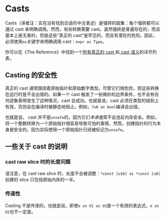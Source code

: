 # Casts

Casts（译者注：实在没有找到合适的中文表述）是强转的超集：每个强转都可以通过 cast 来明确调用。然而，有些转换需要 cast。虽然强转是普遍存在的，而且基本上是无害的，但是这些“真正的 cast”是罕见的，而且有潜在的危险。因此，必须使用`as`关键字来明确调用 cast：`expr as Type`。

你可以在《The Reference》中找到一个[所有真正的 cast ][cast list]和[ cast 语义][semantics list]的详尽列表。

## Casting 的安全性

真正的 cast 通常围绕着原始指针和原始数字类型。尽管它们很危险，但这些转换在运行时是不会出错的。如果一个 cast 触发了一些微妙的边界条件，也不会有任何迹象表明发生了这种情况，cast 会成功。也就是说，cast 必须在类型的级别上有效，否则会在编译时被静态地阻止。例如，`7u8 as bool`编译会出错。

也就是说， cast 并不是`unsafe`的，因为它们*本身*通常不会违反内存安全。例如，将一个整数转换为一个原始指针很容易导致可怕的事情，然而，创建指针的行为本身是安全的，因为实际使用一个原始指针已经被标记为`unsafe`。

## 一些关于 cast 的说明

### cast raw slice 时的长度问题

请注意，在 cast raw slice 时，长度不会被调整：`*const [u16] as *const [u8]`创建的 slice 只包括原始内存的一半。

### 传递性

Casting 不是传递的，也就是说，即使`e as U1 as U2`是一个有效的表达式，`e as U2`也不一定是。

[cast list]: https://doc.rust-lang.org/reference/expressions/operator-expr.html#type-cast-expressions
[semantics list]: https://doc.rust-lang.org/reference/expressions/operator-expr.html#semantics
